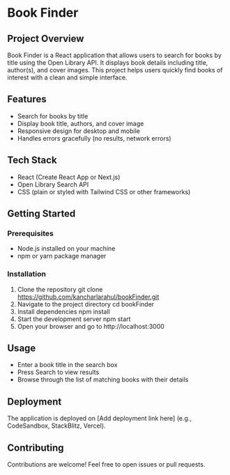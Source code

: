 # Book Finder

## Project Overview
Book Finder is a React application that allows users to search for books by title using the Open Library API. It displays book details including title, author(s), and cover images. This project helps users quickly find books of interest with a clean and simple interface.

## Features
- Search for books by title
- Display book title, authors, and cover image
- Responsive design for desktop and mobile
- Handles errors gracefully (no results, network errors)

## Tech Stack
- React (Create React App or Next.js)
- Open Library Search API
- CSS (plain or styled with Tailwind CSS or other frameworks)

## Getting Started

### Prerequisites
- Node.js installed on your machine
- npm or yarn package manager

### Installation
1. Clone the repository
git clone https://github.com/kancharlarahul/bookFinder.git
2. Navigate to the project directory
cd bookFinder
3. Install dependencies
npm install
4. Start the development server
npm start
5. Open your browser and go to http://localhost:3000

## Usage
- Enter a book title in the search box
- Press Search to view results
- Browse through the list of matching books with their details

## Deployment
The application is deployed on [Add deployment link here] (e.g., CodeSandbox, StackBlitz, Vercel).

## Contributing
Contributions are welcome! Feel free to open issues or pull requests.
